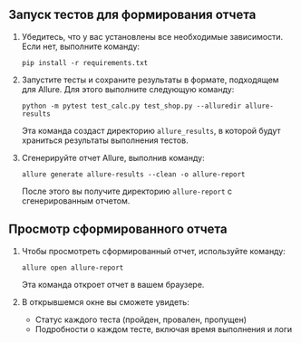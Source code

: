 ## Запуск тестов для формирования отчета

1. Убедитесь, что у вас установлены все необходимые зависимости. Если нет, выполните команду:

   `pip install -r requirements.txt`

2. Запустите тесты и сохраните результаты в формате, подходящем для Allure. Для этого выполните следующую команду:

   `python -m pytest test_calc.py test_shop.py --alluredir allure-results`

   Эта команда создаст директорию `allure_results`, в которой будут храниться результаты выполнения тестов.

3. Сгенерируйте отчет Allure, выполнив команду:

   `allure generate allure-results --clean -o allure-report`

   После этого вы получите директорию `allure-report` с сгенерированным отчетом.

## Просмотр сформированного отчета

1. Чтобы просмотреть сформированный отчет, используйте команду:

   `allure open allure-report`

   Эта команда откроет отчет в вашем браузере.

2. В открывшемся окне вы сможете увидеть:

   - Статус каждого теста (пройден, провален, пропущен)
   - Подробности о каждом тесте, включая время выполнения и логи